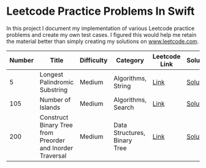 # Leetcode Practice Problems In Swift

In this project I document my implementation of various Leetcode practice problems and create my own test cases.  I figured this would help me retain the material better than simply creating my solutions on www.leetcode.com.

| Number | Title | Difficulty | Category | Leetcode Link | Solution | Test |
| ----------- | ----------- | ----------- | ----------- | ----------- | ----------- | ----------- |
| 5 | Longest Palindromic Substring | Medium | Algorithms, String | [Link](https://leetcode.com/problems/longest-palindromic-substring/) | [Solution](https://github.com/tripphillips/LeetcodeProblemsInSwift/tree/master/Algorithms#:~:text=24%20seconds%20ago-,LC5.swift,-%2D%20add%20LC5%20and) | [Test](https://github.com/tripphillips/LeetcodeProblemsInSwift/blob/master/Algorithms/Algorithms%20Tests/LC5Tests.swift) |
| 105 | Number of Islands | Medium | Algorithms, Search | [Link](https://leetcode.com/problems/number-of-islands/) | [Solution](https://github.com/tripphillips/LeetcodeProblemsInSwift/blob/master/Data%20Structures/LC105.swift) | [Test](https://github.com/tripphillips/LeetcodeProblemsInSwift/blob/master/Data%20Structures/Data%20Structures%20Tests/LC105Tests.swift) | 
| 200 | Construct Binary Tree from Preorder and Inorder Traversal | Medium | Data Structures, Binary Tree | [Link](https://leetcode.com/problems/construct-binary-tree-from-preorder-and-inorder-traversal/) | [Solution](https://github.com/tripphillips/LeetcodeProblemsInSwift/blob/master/Algorithms/LC200.swift) | [Test](https://github.com/tripphillips/LeetcodeProblemsInSwift/blob/master/Algorithms/Algorithms%20Tests/LC200Tests.swift) | 
